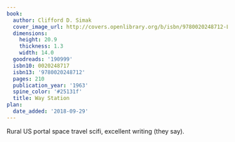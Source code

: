 ```yaml
---
book:
  author: Clifford D. Simak
  cover_image_url: http://covers.openlibrary.org/b/isbn/9780020248712-L.jpg
  dimensions:
    height: 20.9
    thickness: 1.3
    width: 14.0
  goodreads: '190999'
  isbn10: 0020248717
  isbn13: '9780020248712'
  pages: 210
  publication_year: '1963'
  spine_color: '#25131f'
  title: Way Station
plan:
  date_added: '2018-09-29'
---
```


Rural US portal space travel scifi, excellent writing (they say).
